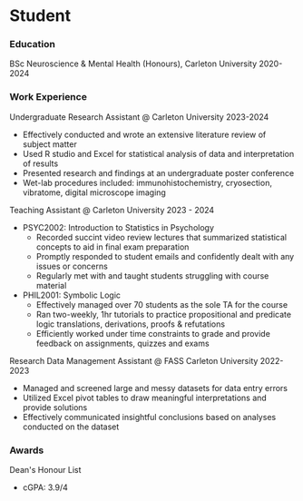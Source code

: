 # Student

### Education
BSc Neuroscience & Mental Health (Honours), Carleton University 2020-2024



### Work Experience
Undergraduate Research Assistant @ Carleton University 2023-2024
- Effectively conducted and wrote an extensive literature review of subject matter
- Used R studio and Excel for statistical analysis of data and interpretation of results
- Presented research and findings at an undergraduate poster conference
- Wet-lab procedures included: immunohistochemistry, cryosection, vibratome, digital microscope imaging

Teaching Assistant @ Carleton University 2023 - 2024
- PSYC2002: Introduction to Statistics in Psychology
   - Recorded succint video review lectures that summarized statistical concepts to aid in final exam preparation
   - Promptly responded to student emails and confidently dealt with any issues or concerns
   - Regularly met with and taught students struggling with course material
- PHIL2001: Symbolic Logic
   - Effectively managed over 70 students as the sole TA for the course
   - Ran two-weekly, 1hr tutorials to practice propositional and predicate logic translations, derivations, proofs & refutations
   - Efficiently worked under time constraints to grade and provide feedback on assignments, quizzes and exams
 
Research Data Management Assistant @ FASS Carleton University 2022-2023
- Managed and screened large and messy datasets for data entry errors
- Utilized Excel pivot tables to draw meaningful interpretations and provide solutions
- Effectively communicated insightful conclusions based on analyses conducted on the dataset
  

### Awards
Dean's Honour List
- cGPA: 3.9/4



